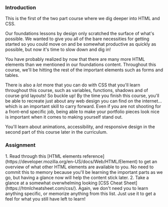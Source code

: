 ### Introduction

This is the first of the two part course where we dig deeper into HTML and CSS.

Our foundations lessons by design only scratched the surface of what's possible. We wanted to give you all of the bare necessities for getting started so you could move on and be somewhat productive as quickly as possible, but now it's time to slow down and dig in!

You have probably realized by now that there are many more HTML elements than we mentioned in our foundations content. Throughout this course, we'll be hitting the rest of the important elements such as forms and tables.

There is also a _lot_ more that you can do with CSS that you'll learn throughout this course, such as variables, functions, shadows and of course grid layouts! So buckle up! By the time you finish this course, you'll be able to recreate just about any web design you can find on the internet... which is an important skill to carry forward. Even if you are not shooting for a front-end specific job, being able to make your portfolio pieces look nice is important when it comes to making yourself stand out.

You'll learn about animations, accessibility, and responsive design in the second part of this course later in the curriculum.

### Assignment

<div class="lesson-content__panel" markdown="1">
1. Read through this [HTML elements reference](https://developer.mozilla.org/en-US/docs/Web/HTML/Element) to get an overview of what other HTML elements are available to you. No need to commit this to memory because you'll be learning the important parts as we go, but having a glance now will help the content stick later.
2. Take a glance at a somewhat overwhelming looking [CSS Cheat Sheet](https://htmlcheatsheet.com/css/).  Again, we don't need you to learn anything specific, or memorize anything from this list. Just use it to get a feel for what you still have left to learn!
</div>
